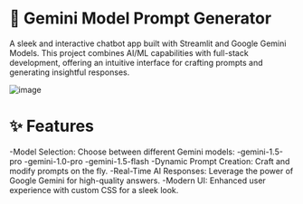 # 🚀 Gemini Model Prompt Generator
A sleek and interactive chatbot app built with Streamlit and Google Gemini Models. This project combines AI/ML capabilities with full-stack development, offering an intuitive interface for crafting prompts and generating insightful responses.

![image](https://github.com/user-attachments/assets/76b656f3-a6a7-4b4d-8a63-f79f2d1ed2aa)


# ✨ Features
-Model Selection: Choose between different Gemini models:
  -gemini-1.5-pro
  -gemini-1.0-pro
  -gemini-1.5-flash
-Dynamic Prompt Creation: Craft and modify prompts on the fly.
-Real-Time AI Responses: Leverage the power of Google Gemini for high-quality answers.
-Modern UI: Enhanced user experience with custom CSS for a sleek look.

